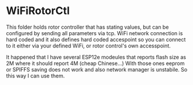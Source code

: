 # WiFiRotorCtl
This folder holds rotor controller that has stating values, but can be configured by sending all parameters via tcp.
WiFi network connection is hard coded and it also defines hard coded accespoint so you can connect to it either via your defined WiFi, or rotor control's own accesspoint.

It happened that I have several ESP12e modeules that reports flash size as 2M where it should report 4M  (cheap Chinese...)
With those ones eeprom or SPIFFS saving does not work and also network manager is unstabile.
So this way I can use them.

